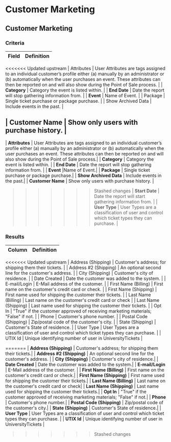 # Customer Marketing

## Customer Marketing

### Criteria

| **Field** | **Definition** |
| --- | --- |


&lt;&lt;&lt;&lt;&lt;&lt;&lt; Updated upstream \| Attributes \| User Attributes are tags assigned to an individual customer’s profile either \(a\) manually by an administrator or \(b\) automatically when the user purchases an event. These attributes can then be reported on and will also show during the Point of Sale process. \| \| **Category** \| Category the event is listed within. \| \| **End Date** \| Date the report will stop gathering information from. \| \| **Event** \| Name of Event. \| \| Package \| Single ticket purchase or package purchase. \| \| Show Archived Data \| Include events in the past. \|

## \| Customer Name \| Show only users with purchase history. \|

\| **Attributes** \| User Attributes are tags assigned to an individual customer’s profile either \(a\) manually by an administrator or \(b\) automatically when the user purchases an event. These attributes can then be reported on and will also show during the Point of Sale process.\| \| **Category** \| Category the event is listed within. \| \| **End Date** \| Date the report will stop gathering information from. \| \| **Event** \|Name of Event.\| \| **Package** \| Single ticket purchase or package purchase.\| \| **Show Archived Data** \| Include events in the past.\| \| **Customer Name** \| Show only users with purchase history. \|

> > > > > > > Stashed changes \| **Start Date** \| Date the report will start gathering information from. \| \| **User Type** \| User Types are a classification of user and control which ticket types they can purchase. \|

### Results

| **Column** | **Definition** |
| --- | --- |


&lt;&lt;&lt;&lt;&lt;&lt;&lt; Updated upstream \| Address \(Shipping\) \| Customer's address; for shipping them their tickets. \| \| Address \#2 \(Shipping\) \| An optional second line for the customer's address. \| \| City \(Shipping\) \| Customer's city of residence. \| \| Date Created \| Date the customer was added to the system. \| \| E-mail/Login \| E-Mail address of the customer. \| \| First Name \(Billing\) \| First name on the customer's credit card or check. \| \| First Name \(Shipping\) \| First name used for shipping the customer their tickets. \| \| Last Name \(Billing\) \| Last name on the customer's credit card or check \| \| Last Name \(Shipping\) \| Last name used for shipping the customer their tickets. \| \| Opt In \| "True" if the customer approved of receiving marketing materials; "False" if not. \| \| Phone \| Customer's phone number. \| \| Postal Code \(Shipping\) \| Zip/postal code of the customer's city. \| \| State \(Shipping\) \| Customer's State of residence. \| \| User Type \| User Types are a classification of user and control which ticket types they can purchase. \| \| UTIX Id \| Unique identifying number of user in UniversityTickets \|

======= \| **Address \(Shipping\)** \| Customer's address; for shipping them their tickets.\| \| **Address \#2 \(Shipping\)** \| An optional second line for the customer's address. \| \| **City \(Shipping\)** \| Customer's city of residence.\| \| **Date Created** \| Date the customer was added to the system.\| \| **E-mail/Login** \| E-Mail address of the customer. \| \| **First Name \(Billing\)** \| First name on the customer's credit card or check.\| \| **First Name \(Shipping\)** \| First name used for shipping the customer their tickets.\| \| **Last Name \(Billing\)** \| Last name on the customer's credit card or check\| \| **Last Name \(Shipping\)** \| Last name used for shipping the customer their tickets.\| \| **Opt In** \| "True" if the customer approved of receiving marketing materials; "False" if not.\| \| **Phone** \| Customer's phone number.\| \| **Postal Code \(Shipping\)** \| Zip/postal code of the customer's city.\| \| **State \(Shipping\)** \| Customer's State of residence.\| \| **User Type** \| User Types are a classification of user and control which ticket types they can purchase. \| \| **UTIX Id** \| Unique identifying number of user in UniversityTickets \|

> > > > > > > Stashed changes

